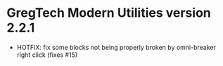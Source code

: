 # GregTech Modern Utilities version 2.2.1

* HOTFIX: fix some blocks not being properly broken by omni-breaker right click (fixes #15)
